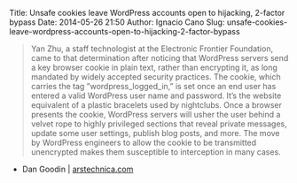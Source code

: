 Title: Unsafe cookies leave WordPress accounts open to hijacking, 2-factor bypass
Date: 2014-05-26 21:50
Author: Ignacio Cano
Slug: unsafe-cookies-leave-wordpress-accounts-open-to-hijacking-2-factor-bypass

> Yan Zhu, a staff technologist at the Electronic Frontier Foundation,
> came to that determination after noticing that WordPress servers send
> a key browser cookie in plain text, rather than encrypting it, as long
> mandated by widely accepted security practices. The cookie, which
> carries the tag ”wordpress_logged_in,” is set once an end user has
> entered a valid WordPress user name and password. It’s the website
> equivalent of a plastic bracelets used by nightclubs. Once a browser
> presents the cookie, WordPress servers will usher the user behind a
> velvet rope to highly privileged sections that reveal private
> messages, update some user settings, publish blog posts, and more. The
> move by WordPress engineers to allow the cookie to be transmitted
> unencrypted makes them susceptible to interception in many cases.

- Dan Goodin | [arstechnica.com][]

  [arstechnica.com]: http://arstechnica.com/security/2014/05/unsafe-cookies-leave-wordpress-accounts-open-to-hijacking-2-factor-bypass/
    "Unsafe cookies leave WordPress accounts open to hijacking, 2-factor bypass"
